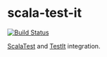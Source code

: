 # scala-test-it

[![Build Status](https://github.com/limansky/scala-test-it/actions/workflows/ci.yaml/badge.svg)](https://github.com/limansky/scala-test-it/actions/workflows/ci.yaml)

[ScalaTest][scalatest] and [TestIt][testit] integration.

[scalatest]: https://www.scalatest.org/
[testit]: https://testit.software/
